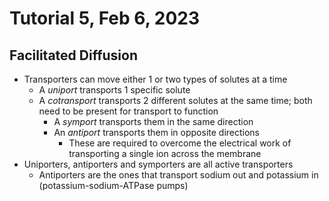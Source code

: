 # Tutorial 5, Feb 6, 2023

## Facilitated Diffusion

* Transporters can move either 1 or two types of solutes at a time
	* A *uniport* transports 1 specific solute
	* A *cotransport* transports 2 different solutes at the same time; both need to be present for transport to function
		* A *symport* transports them in the same direction
		* An *antiport* transports them in opposite directions
			* These are required to overcome the electrical work of transporting a single ion across the membrane
* Uniporters, antiporters and symporters are all active transporters
	* Antiporters are the ones that transport sodium out and potassium in (potassium-sodium-ATPase pumps)

